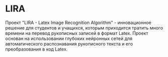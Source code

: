 # LIRA
Проект "LIRA - Latex Image Recognition Algorithm" - инновационное решение для студентов и учащихся, которым приходится тратить много времени на перевод рукописных записей в формат Latex. Проект основан на использовании глубоких нейронных сетей для автоматического распознавания рукописного текста и его преобразования в код Latex. 
